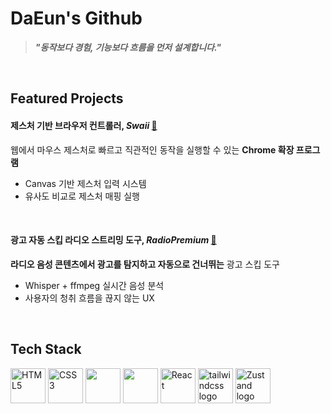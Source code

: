 # DaEun's Github
>***"동작보다 경험, 기능보다 흐름을 먼저 설계합니다."***

<br>

## Featured Projects

#### 제스처 기반 브라우저 컨트롤러, ***Swaii*** [🔗](https://github.com/Eun0713/swaii-extension)
웹에서 마우스 제스처로 빠르고 직관적인 동작을 실행할 수 있는 **Chrome 확장 프로그램**  
- Canvas 기반 제스처 입력 시스템  
- 유사도 비교로 제스처 매핑 실행  

<br>

#### 광고 자동 스킵 라디오 스트리밍 도구, ***RadioPremium*** [🔗](https://github.com/Radio-Premium/RadioPremium-FE)
**라디오 음성 콘텐츠에서 광고를 탐지하고 자동으로 건너뛰는** 광고 스킵 도구  
- Whisper + ffmpeg 실시간 음성 분석  
- 사용자의 청취 흐름을 끊지 않는 UX  

<br>

## Tech Stack
<div style="margin-top: 12px;">
<img src="https://cdn.jsdelivr.net/gh/devicons/devicon/icons/html5/html5-original.svg" height="56" alt="HTML5" title="HTML5" />
<img src="https://cdn.jsdelivr.net/gh/devicons/devicon/icons/css3/css3-original.svg" height="56" alt="CSS3" title="CSS3" />
<img src="https://cdn.jsdelivr.net/gh/devicons/devicon/icons/javascript/javascript-original.svg" height="56" />
<img src="https://cdn.jsdelivr.net/gh/devicons/devicon/icons/typescript/typescript-original.svg" height="56" />
<img src="https://cdn.jsdelivr.net/gh/devicons/devicon/icons/react/react-original.svg" height="56" alt="React" title="React" />
<img src="https://noticon-static.tammolo.com/dgggcrkxq/image/upload/v1657314490/noticon/ur8spzfcq4acw7ijp68v.png" height="56" alt="tailwindcss logo"  />
<img src="https://noticon-static.tammolo.com/dgggcrkxq/image/upload/v1741157974/noticon/whqhhulwqkiyt2ebgbr6.png" height="56" alt="Zustand logo"  />
</div>
